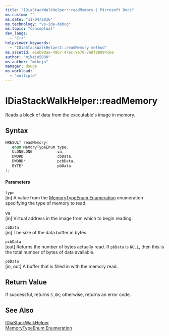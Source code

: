 ```yaml
---
title: "IDiaStackWalkHelper::readMemory | Microsoft Docs"
ms.custom: ""
ms.date: "11/04/2016"
ms.technology: "vs-ide-debug"
ms.topic: "conceptual"
dev_langs: 
  - "C++"
helpviewer_keywords: 
  - "IDiaStackWalkHelper2::readMemory method"
ms.assetid: e1eb90aa-49b7-476c-9e70-7e8f08994cbe
author: "mikejo5000"
ms.author: "mikejo"
manager: douge
ms.workload: 
  - "multiple"
---
```

# IDiaStackWalkHelper::readMemory
Reads a block of data from the executable's image in memory.  
  
## Syntax  
  
```C++  
HRESULT readMemory(   
   enum MemoryTypeEnum type,  
   ULONGLONG           va,  
   DWORD               cbData,  
   DWORD*              pcbData,  
   BYTE*               pbData  
);  
```  
  
#### Parameters  
 `type`  
 [in] A value from the [MemoryTypeEnum Enumeration](../../debugger/debug-interface-access/memorytypeenum.md) enumeration specifying the type of memory to read.  
  
 va  
 [in] Virtual address in the image from which to begin reading.  
  
 `cbData`  
 [in] The size of the data buffer in bytes.  
  
 `pcbData`  
 [out] Returns the number of bytes actually read. If `pbData` is `NULL`, then this is the total number of bytes of data available.  
  
 `pbData`  
 [in, out] A buffer that is filled in with the memory read.  
  
## Return Value  
 If successful, returns `S_OK`; otherwise, returns an error code.  
  
## See Also  
 [IDiaStackWalkHelper](../../debugger/debug-interface-access/idiastackwalkhelper.md)   
 [MemoryTypeEnum Enumeration](../../debugger/debug-interface-access/memorytypeenum.md)
